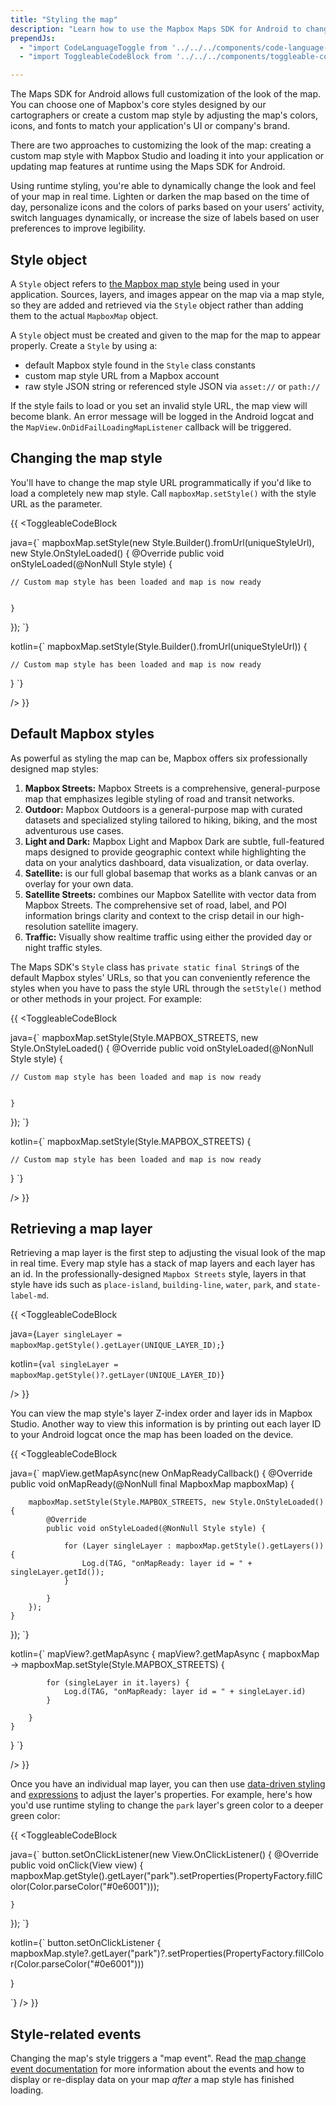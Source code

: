 ```yaml
---
title: "Styling the map"
description: "Learn how to use the Mapbox Maps SDK for Android to change your map style to a custom style or a pre-made style made by the talented Mapbox cartography team."
prependJs:
  - "import CodeLanguageToggle from '../../../components/code-language-toggle';"
  - "import ToggleableCodeBlock from '../../../components/toggleable-code-block';"

---
```


The Maps SDK for Android allows full customization of the look of the map. You can choose one of Mapbox's core styles designed by our cartographers or create a custom map style by adjusting the map's colors, icons, and fonts to match your application's UI or company's brand.

There are two approaches to customizing the look of the map: creating a custom map style with Mapbox Studio and loading it into your application or updating map features at runtime using the Maps SDK for Android.

Using runtime styling, you're able to dynamically change the look and feel of your map in real time. Lighten or darken the map based on the time of day, personalize icons and the colors of parks based on your users’ activity, switch languages dynamically, or increase the size of labels based on user preferences to improve legibility.

## Style object

A `Style` object refers to [the Mapbox map style](https://www.mapbox.com/help/define-style/) being used in your application. Sources, layers, and images appear on the map via a map style, so they are added and retrieved via the `Style` object rather than adding them to the actual `MapboxMap` object.

A `Style` object must be created and given to the map for the map to appear properly. Create a `Style` by using a:

- default Mapbox style found in the `Style` class constants
- custom map style URL from a Mapbox account
- raw style JSON string or referenced style JSON via `asset://` or `path://`

If the style fails to load or you set an invalid style URL, the map view will become blank. An error message will be logged in the Android logcat and the `MapView.OnDidFailLoadingMapListener` callback will be triggered.

## Changing the map style

You'll have to change the map style URL programmatically if you'd like to load a completely new map style. Call `mapboxMap.setStyle()` with the style URL as the parameter.

{{
<CodeLanguageToggle id="setting-custom-style-url-java" />
<ToggleableCodeBlock

java={`
mapboxMap.setStyle(new Style.Builder().fromUrl(uniqueStyleUrl), new Style.OnStyleLoaded() {
	@Override
	public void onStyleLoaded(@NonNull Style style) {

	// Custom map style has been loaded and map is now ready


	}
});
`}

kotlin={`
mapboxMap.setStyle(Style.Builder().fromUrl(uniqueStyleUrl)) {

	// Custom map style has been loaded and map is now ready

}
`}

/>
}}

## Default Mapbox styles

As powerful as styling the map can be, Mapbox offers six professionally designed map styles:

1. **Mapbox Streets:** Mapbox Streets is a comprehensive, general-purpose map that emphasizes legible styling of road and transit networks.
2. **Outdoor:** Mapbox Outdoors is a general-purpose map with curated datasets and specialized styling tailored to hiking, biking, and the most adventurous use cases.
3. **Light and Dark:** Mapbox Light and Mapbox Dark are subtle, full-featured maps designed to provide geographic context while highlighting the data on your analytics dashboard, data visualization, or data overlay.
4. **Satellite:** is our full global basemap that works as a blank canvas or an overlay for your own data.
5. **Satellite Streets:** combines our Mapbox Satellite with vector data from Mapbox Streets. The comprehensive set of road, label, and POI information brings clarity and context to the crisp detail in our high-resolution satellite imagery.
6. **Traffic:** Visually show realtime traffic using either the provided day or night traffic styles.

The Maps SDK's `Style` class has `private static final String`s of the default Mapbox styles' URLs, so that you can conveniently reference the styles when you have to pass the style URL through the `setStyle()` method or other methods in your project. For example:

{{
<CodeLanguageToggle id="setting-default-mapbox-style-url-java" />
<ToggleableCodeBlock

java={`
mapboxMap.setStyle(Style.MAPBOX_STREETS, new Style.OnStyleLoaded() {
	@Override
	public void onStyleLoaded(@NonNull Style style) {

	// Custom map style has been loaded and map is now ready


	}
});
`}

kotlin={`
mapboxMap.setStyle(Style.MAPBOX_STREETS) {

	// Custom map style has been loaded and map is now ready

}
`}

/>
}}


## Retrieving a map layer

Retrieving a map layer is the first step to adjusting the visual look of the map in real time. Every map style has a stack of map layers and each layer has an id. In the professionally-designed `Mapbox Streets` style, layers in that style have ids such as `place-island`, `building-line`, `water`, `park`, and `state-label-md`.

{{
<CodeLanguageToggle id="getting-layer" />
<ToggleableCodeBlock

java={`
Layer singleLayer = mapboxMap.getStyle().getLayer(UNIQUE_LAYER_ID);
`}

kotlin={`
val singleLayer = mapboxMap.getStyle()?.getLayer(UNIQUE_LAYER_ID)
`}

/>
}}

You can view the map style's layer Z-index order and layer ids in Mapbox Studio. Another way to view this information is by printing out each layer ID to your Android logcat once the map has been loaded on the device.

{{
<CodeLanguageToggle id="printing-layer-ids" />
<ToggleableCodeBlock

java={`
mapView.getMapAsync(new OnMapReadyCallback() {
@Override
	public void onMapReady(@NonNull final MapboxMap mapboxMap) {

		mapboxMap.setStyle(Style.MAPBOX_STREETS, new Style.OnStyleLoaded() {
			@Override
			public void onStyleLoaded(@NonNull Style style) {

				for (Layer singleLayer : mapboxMap.getStyle().getLayers()) {
					Log.d(TAG, "onMapReady: layer id = " + singleLayer.getId());
				}

			}
		});
	}
});
`}

kotlin={`
mapView?.getMapAsync {
	mapView?.getMapAsync { mapboxMap -> mapboxMap.setStyle(Style.MAPBOX_STREETS) {

			for (singleLayer in it.layers) {
				Log.d(TAG, "onMapReady: layer id = " + singleLayer.id)
			}

		}
	}
}
`}

/>
}}

Once you have an individual map layer, you can then use [data-driven styling](/android/maps/overview/data-driven-styling/) and [expressions](/android/maps/overview/expressions/) to adjust the layer's properties. For example, here's how you'd use runtime styling to change the `park` layer's green color to a deeper green color:

{{
<CodeLanguageToggle id="changing-park-layer" />
<ToggleableCodeBlock

java={`
button.setOnClickListener(new View.OnClickListener() {
@Override
	public void onClick(View view) {
		mapboxMap.getStyle().getLayer("park").setProperties(PropertyFactory.fillColor(Color.parseColor("#0e6001")));

	}
});
`}

kotlin={`
button.setOnClickListener {
	mapboxMap.style?.getLayer("park")?.setProperties(PropertyFactory.fillColor(Color.parseColor("#0e6001")))

}

`}
/>
}}

## Style-related events

Changing the map's style triggers a "map event". Read the [map change event documentation](https://docs.mapbox.com/android/maps/overview/events/#map-change-events) for more information about the events and how to display or re-display data on your map _after_ a map style has finished loading.
